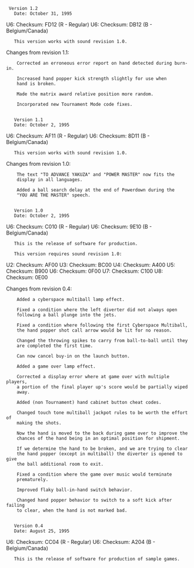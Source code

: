      Version 1.2
       Date: October 31, 1995
U6:    Checksum: FD12 (R - Regular)
U6:    Checksum: DB12 (B - Belgium/Canada)

       This version works with sound revision 1.0.

Changes from revision 1.1:

        Corrected an erroneous error report on hand detected during burn-in.
    
        Increased hand popper kick strength slightly for use when
        hand is broken.
    
        Made the matrix award relative position more random.
    
        Incorporated new Tournament Mode code fixes.


       Version 1.1
       Date: October 2, 1995
U6:    Checksum: AF11 (R - Regular)
U6:    Checksum: 8D11 (B - Belgium/Canada)

       This version works with sound revision 1.0.

Changes from revision 1.0:

        The text "TO ADVANCE YAKUZA" and "POWER MASTER" now fits the
        display in all languages.
    
        Added a ball search delay at the end of Powerdown during the
        "YOU ARE THE MASTER" speech.


       Version 1.0
       Date: October 2, 1995
U6:    Checksum: C010 (R - Regular)
U6:    Checksum: 9E10 (B - Belgium/Canada)

       This is the release of software for production.
    
       This version requires sound revision 1.0:

U2:    Checksum: AF00
U3:    Checksum: BC00
U4:    Checksum: A400
U5:    Checksum: B900
U6:    Checksum: 0F00
U7:    Checksum: C100
U8:    Checksum: 0E00

Changes from revision 0.4:

        Added a cyberspace multiball lamp effect.
    
        Fixed a condition where the left diverter did not always open
        following a ball plunge into the jets.
    
        Fixed a condition where following the first Cyberspace Multiball,
        the hand popper shot call arrow would be lit for no reason.
    
        Changed the throwing spikes to carry from ball-to-ball until they
        are completed the first time.
    
        Can now cancel buy-in on the launch button.
    
        Added a game over lamp effect.
    
        Corrected a display error where at game over with multiple players,
        a portion of the final player up's score would be partially wiped
        away.
    
        Added (non Tournament) hand cabinet button cheat codes. 
    
        Changed touch tone multiball jackpot rules to be worth the effort of
        making the shots.
    
        Now the hand is moved to the back during game over to improve the
        chances of the hand being in an optimal position for shipment.
    
        If we determine the hand to be broken, and we are trying to clear
        the hand popper (except in multiball) the diverter is opened to give
        the ball additional room to exit.
    
        Fixed a condition where the game over music would terminate
        prematurely.
    
        Improved flaky ball-in-hand switch behavior.
    
        Changed hand popper behavior to switch to a soft kick after failing
        to clear, when the hand is not marked bad.


       Version 0.4
       Date: August 25, 1995
U6:    Checksum: CC04 (R - Regular)
U6:    Checksum: A204 (B - Belgium/Canada)

       This is the release of software for production of sample games.